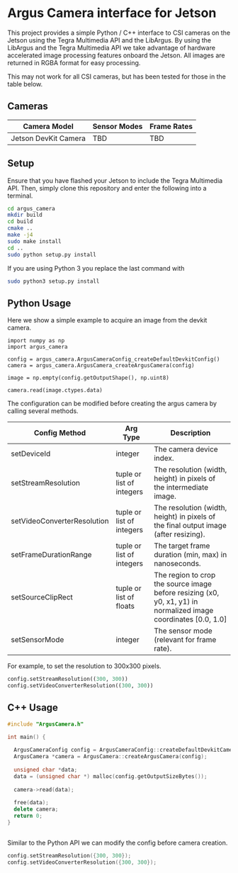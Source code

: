 Argus Camera interface for Jetson
=================================

This project provides a simple Python / C++ interface to CSI cameras on the Jetson using
the Tegra Multimedia API and the LibArgus.  By using the LibArgus and the Tegra
Multimedia API we take advantage of hardware accelerated image processing features onboard
the Jetson.  All images are returned in RGBA format for easy processing.

This may not work for all CSI cameras, but has been tested for those in the table below. 

Cameras
-------

| Camera Model         | Sensor Modes | Frame Rates |
|----------------------|--------------|-------------|
| Jetson DevKit Camera |  TBD         |  TBD        |

Setup
-----

Ensure that you have flashed your Jetson to include the Tegra Multimedia API. Then, simply clone this repository and enter the following into a terminal.

```bash
cd argus_camera
mkdir build
cd build
cmake ..
make -j4
sudo make install
cd ..
sudo python setup.py install
```

If you are using Python 3 you replace the last command with

```bash
sudo python3 setup.py install
```

Python Usage
------------

Here we show a simple example to acquire an image from the devkit camera.

```
import numpy as np
import argus_camera

config = argus_camera.ArgusCameraConfig_createDefaultDevkitConfig()
camera = argus_camera.ArgusCamera_createArgusCamera(config)

image = np.empty(config.getOutputShape(), np.uint8)

camera.read(image.ctypes.data)
```

The configuration can be modified before creating the argus camera by calling several methods.

| Config Method       | Arg Type | Description |
|---------------------|-------------|----------|
| setDeviceId         | integer | The camera device index.  |
| setStreamResolution | tuple or list of integers | The resolution (width, height) in pixels of the intermediate image.  |
| setVideoConverterResolution | tuple or list of integers | The resolution (width, height) in pixels of the final output image (after resizing).    |
| setFrameDurationRange | tuple or list of integers | The target frame duration (min, max) in nanoseconds. |
| setSourceClipRect     | tuple or list of floats | The region to crop the source image before resizing (x0, y0, x1, y1) in normalized image coordinates [0.0, 1.0] |
| setSensorMode         | integer | The sensor mode (relevant for frame rate). |

For example, to set the resolution to 300x300 pixels.

```python
config.setStreamResolution((300, 300))
config.setVideoConverterResolution((300, 300))
```

C++ Usage
---------

```cpp
#include "ArgusCamera.h"

int main() {
  
  ArgusCameraConfig config = ArgusCameraConfig::createDefaultDevkitCameraConfig();
  ArgusCamera *camera = ArgusCamera::createArgusCamera(config);
  
  unsigned char *data;
  data = (unsigned char *) malloc(config.getOutputSizeBytes());
  
  camera->read(data);
  
  free(data);
  delete camera;
  return 0;
}
  
```

Similar to the Python API we can modify the config before camera creation.

```cpp
config.setStreamResolution({300, 300});
config.setVideoConverterResolution({300, 300});
```
